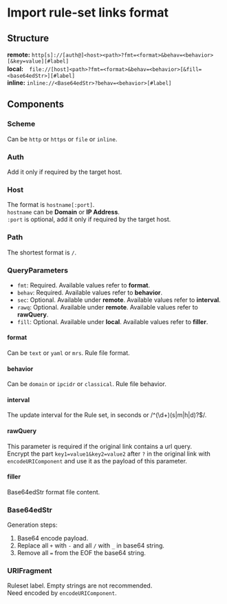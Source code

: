 # Import rule-set links format

## Structure

**remote:** `http[s]://[auth@]<host><path>?fmt=<format>&behav=<behavior>[&key=value][#label]`  
**local:**　`file://[host]<path>?fmt=<format>&behav=<behavior>[&fill=<base64edStr>][#label]`  
**inline:** `inline://<Base64edStr>?behav=<behavior>[#label]`  

## Components

### Scheme

Can be `http` or `https` or `file` or `inline`.

### Auth

Add it only if required by the target host.

### Host

The format is `hostname[:port]`.  
`hostname` can be **Domain** or **IP Address**.  
`:port` is optional, add it only if required by the target host.

### Path

The shortest format is `/`.

### QueryParameters

+ `fmt`: Required. Available values ​​refer to **format**.
+ `behav`: Required. Available values ​​refer to **behavior**.
+ `sec`: Optional. Available under **remote**. Available values ​​refer to **interval**.
+ `rawq`: Optional. Available under **remote**. Available values ​​refer to **rawQuery**.
+ `fill`: Optional. Available under **local**. Available values ​​refer to **filler**.

#### format

Can be `text` or `yaml` or `mrs`. Rule file format.

#### behavior

Can be `domain` or `ipcidr` or `classical`. Rule file behavior.

#### interval

The update interval for the Rule set, in seconds or /^(\d+)(s|m|h|d)?$/.

#### rawQuery

This parameter is required if the original link contains a url query.  
Encrypt the part `key1=value1&key2=value2` after `?` in the original link with `encodeURIComponent` and use it as the payload of this parameter.

#### filler

Base64edStr format file content.

### Base64edStr

Generation steps:

  1. Base64 encode payload.
  2. Replace all `+` with `-` and all `/` with `_` in base64 string.
  3. Remove all `=` from the EOF the base64 string.

### URIFragment

Ruleset label. Empty strings are not recommended.  
Need encoded by `encodeURIComponent`.
